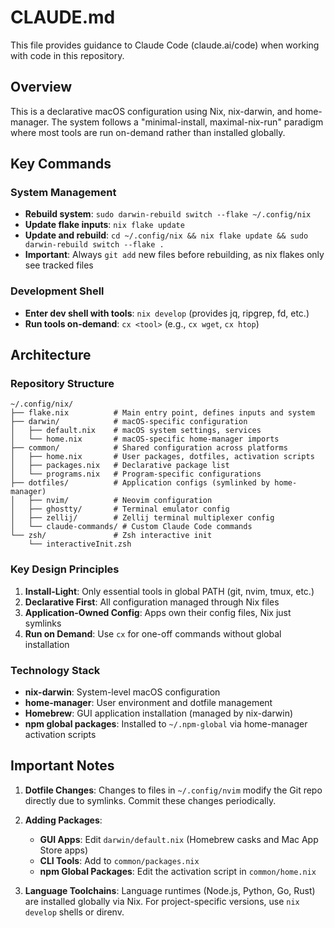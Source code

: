 # CLAUDE.md

This file provides guidance to Claude Code (claude.ai/code) when working with code in this repository.

## Overview

This is a declarative macOS configuration using Nix, nix-darwin, and home-manager. The system follows a "minimal-install, maximal-nix-run" paradigm where most tools are run on-demand rather than installed globally.

## Key Commands

### System Management
- **Rebuild system**: `sudo darwin-rebuild switch --flake ~/.config/nix`
- **Update flake inputs**: `nix flake update`
- **Update and rebuild**: `cd ~/.config/nix && nix flake update && sudo darwin-rebuild switch --flake .`
- **Important**: Always `git add` new files before rebuilding, as nix flakes only see tracked files

### Development Shell
- **Enter dev shell with tools**: `nix develop` (provides jq, ripgrep, fd, etc.)
- **Run tools on-demand**: `cx <tool>` (e.g., `cx wget`, `cx htop`)

## Architecture

### Repository Structure
```
~/.config/nix/
├── flake.nix          # Main entry point, defines inputs and system
├── darwin/            # macOS-specific configuration
│   ├── default.nix    # macOS system settings, services
│   └── home.nix       # macOS-specific home-manager imports
├── common/            # Shared configuration across platforms
│   ├── home.nix       # User packages, dotfiles, activation scripts
│   ├── packages.nix   # Declarative package list
│   └── programs.nix   # Program-specific configurations
├── dotfiles/          # Application configs (symlinked by home-manager)
│   ├── nvim/          # Neovim configuration
│   ├── ghostty/       # Terminal emulator config
│   ├── zellij/        # Zellij terminal multiplexer config
│   └── claude-commands/ # Custom Claude Code commands
└── zsh/               # Zsh interactive init
    └── interactiveInit.zsh
```

### Key Design Principles

1. **Install-Light**: Only essential tools in global PATH (git, nvim, tmux, etc.)
2. **Declarative First**: All configuration managed through Nix files
3. **Application-Owned Config**: Apps own their config files, Nix just symlinks
4. **Run on Demand**: Use `cx` for one-off commands without global installation

### Technology Stack

- **nix-darwin**: System-level macOS configuration
- **home-manager**: User environment and dotfile management
- **Homebrew**: GUI application installation (managed by nix-darwin)
- **npm global packages**: Installed to `~/.npm-global` via home-manager activation scripts

## Important Notes

1. **Dotfile Changes**: Changes to files in `~/.config/nvim` modify the Git repo directly due to symlinks. Commit these changes periodically.

2. **Adding Packages**:
   - **GUI Apps**: Edit `darwin/default.nix` (Homebrew casks and Mac App Store apps)
   - **CLI Tools**: Add to `common/packages.nix`
   - **npm Global Packages**: Edit the activation script in `common/home.nix`

3. **Language Toolchains**: Language runtimes (Node.js, Python, Go, Rust) are installed globally via Nix. For project-specific versions, use `nix develop` shells or direnv.
